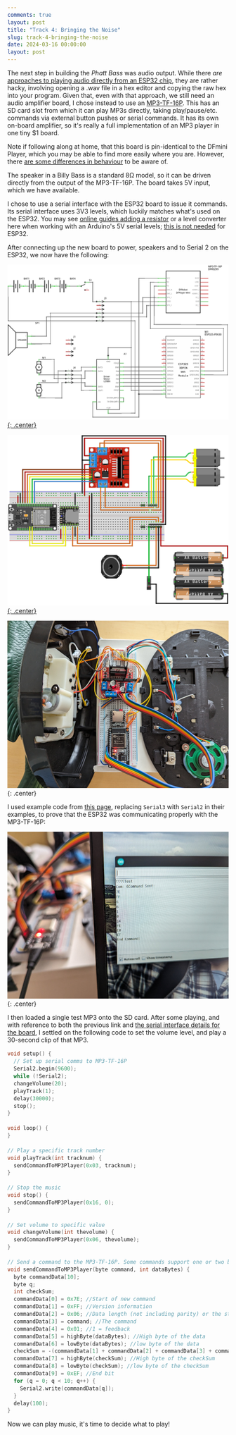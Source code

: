 ```yaml
---
comments: true
layout: post
title: "Track 4: Bringing the Noise"
slug: track-4-bringing-the-noise
date: 2024-03-16 00:00:00
layout: post
---
```


The next step in building the *Phatt Bass* was audio output. While there *are* [approaches to playing audio directly from an ESP32 chip](https://www.hackster.io/electronicsworkshop111/esp-32-based-audio-player-6a6bee), they are rather hacky, involving opening a .wav file in a hex editor and copying the raw hex into your program. Given that, even with that approach, we still need an audio amplifier board, I chose instead to use an [MP3-TF-16P](https://www.aliexpress.com/i/1005004349864122.html). This has an SD card slot from which it can play MP3s directly, taking play/pause/etc. commands via external button pushes or serial commands. It has its own on-board amplifier, so it's really a full implementation of an MP3 player in one tiny $1 board.

<div class="notes"><p>Note if following along at home, that this board is pin-identical to the DFmini Player, which you may be able to find more easily where you are. However, there <a href="http://digitaltown.co.uk/components17dfminiplayer.php">are some differences in behaviour</a> to be aware of.</p></div>

The speaker in a Billy Bass is a standard 8Ω model, so it can be driven directly from the output of the MP3-TF-16P. The board takes 5V input, which we have available.

I chose to use a serial interface with the ESP32 board to issue it commands. Its serial interface uses 3V3 levels, which luckily matches what's used on the ESP32. You may see [online guides adding a resistor](https://www.instructables.com/Tutorial-of-MP3-TF-16P/) or a level converter here when working with an Arduino's 5V serial levels; [this is not needed](https://forum.arduino.cc/t/esp32-and-dfplayer-mini-mp3-player/1008766/10) for ESP32.

After connecting up the new board to power, speakers and to Serial 2 on the ESP32, we now have the following:

[![Wiring diagram](/projects/big-mouth-phatt-bass/fritzing-motors-audio_schem.png){: .center}](/projects/big-mouth-phatt-bass/fritzing-motors-audio_schem.png)

[![Breadboard layout diagram](/projects/big-mouth-phatt-bass/fritzing-motors-audio_bb.png){: .center}](/projects/big-mouth-phatt-bass/fritzing-motors-audio_bb.png)

![A breadboard and a mess of wiring connected to two halves of a Billy Bass](/projects/big-mouth-phatt-bass/10.jpg){: .center}

I used example code from [this page](http://digitaltown.co.uk/components17dfminiplayer.php), replacing `Serial3` with `Serial2` in their examples, to prove that the ESP32 was communicating properly with the MP3-TF-16P:

![A photo of a screen showing a serial monitor window with some debug information, and the project in the background](/projects/big-mouth-phatt-bass/11.jpg){: .center}

I then loaded a single test MP3 onto the SD card. After some playing, and with reference to both the previous link and [the serial interface details for the board](https://cahamo.delphidabbler.com/resources/dfplayer-mini), I settled on the following code to set the volume level, and play a 30-second clip of that MP3.

```cpp
void setup() {
  // Set up serial comms to MP3-TF-16P
  Serial2.begin(9600);
  while (!Serial2);
  changeVolume(20);
  playTrack(1);
  delay(30000);
  stop();
}

void loop() {
}

// Play a specific track number
void playTrack(int tracknum) {
  sendCommandToMP3Player(0x03, tracknum);
}

// Stop the music
void stop() {
  sendCommandToMP3Player(0x16, 0);
}

// Set volume to specific value
void changeVolume(int thevolume) {
  sendCommandToMP3Player(0x06, thevolume);
}

// Send a command to the MP3-TF-16P. Some commands support one or two bytes of data
void sendCommandToMP3Player(byte command, int dataBytes) {
  byte commandData[10];
  byte q;
  int checkSum;
  commandData[0] = 0x7E; //Start of new command
  commandData[1] = 0xFF; //Version information
  commandData[2] = 0x06; //Data length (not including parity) or the start and version
  commandData[3] = command; //The command
  commandData[4] = 0x01; //1 = feedback
  commandData[5] = highByte(dataBytes); //High byte of the data
  commandData[6] = lowByte(dataBytes); //low byte of the data
  checkSum = -(commandData[1] + commandData[2] + commandData[3] + commandData[4] + commandData[5] + commandData[6]);
  commandData[7] = highByte(checkSum); //High byte of the checkSum
  commandData[8] = lowByte(checkSum); //low byte of the checkSum
  commandData[9] = 0xEF; //End bit
  for (q = 0; q < 10; q++) {
    Serial2.write(commandData[q]);
  }
  delay(100);
}
```

Now we can play music, it's time to decide what to play!